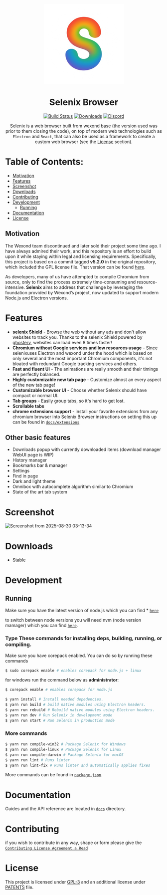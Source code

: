 <p align="center">
  <a href="https://syratechnologies.github.io"><img src="static/icons/icon.png" width="256"></a>
</p>

<div align="center">
  <h1>Selenix Browser</h1>

[![Build Status](https://github.com/s3nix-sys/selenix-Browser/actions/workflows/build.yml/badge.svg)](https://github.com/s3nix-sys/selenix-Browser/actions)
[![Downloads](https://img.shields.io/github/downloads/s3nix-sys/selenix-Browser/total.svg?style=flat-square)](https://syratechnologies.github.io)
[![Discord](https://discordapp.com/api/guilds/1402495455077732422/widget.png?style=shield)](https://discord.gg/x6BKcWM4pf)

Selenix is a web browser built from wexond base (the version used was prior to them closing the code), on top of modern web technologies such as `Electron` and `React`, that can also be used as a framework to create a custom web browser (see the [License](#license) section).

</div>

# Table of Contents:
- [Motivation](#motivation)
- [Features](#features)
- [Screenshot](#screenshot)
- [Downloads](#downloads)
- [Contributing](#contributing)
- [Development](#development)
  - [Running](#running)
- [Documentation](#documentation)
- [License](#license)

## Motivation

The Wexond team discontinued and later sold their project some time ago. I have always admired their work, and this repository is an effort to build upon it while staying within legal and licensing requirements. Specifically, this project is based on a commit tagged **v5.2.0** in the original repository, which included the GPL license file. That version can be found [here](https://github.com/wexond/browser-base/tree/v5.2.0).  

As developers, many of us have attempted to compile Chromium from source, only to find the process extremely time-consuming and resource-intensive. **Selenix** aims to address that challenge by leveraging the foundation provided by Wexond’s project, now updated to support modern Node.js and Electron versions.  

# Features

- **selenix Shield** - Browse the web without any ads and don't allow websites to track you. Thanks to the selenix Shield powered by [ghostery](https://github.com/ghostery/adblocker), websites can load even 8 times faster!
- **Chromium without Google services and low resources usage** - Since selenixuses Electron and wexond under the hood which is based on only several and the most important Chromium components, it's not bloated with redundant Google tracking services and others.
- **Fast and fluent UI** - The animations are really smooth and their timings are perfectly balanced.
- **Highly customizable new tab page** - Customize almost an every aspect of the new tab page!
- **Customizable browser UI** - Choose whether Selenix should have compact or normal UI.
- **Tab groups** - Easily group tabs, so it's hard to get lost.
- **Scrollable tabs**
- **chrome extensions support** - install your favorite extensions from any chromium browser into Selenix Browser instructions on setting this up can be found in [`docs/extensions`](docs/extensions.md)


## Other basic features

- Downloads popup with currently downloaded items (download manager WebUI page is WIP)
- History manager
- Bookmarks bar & manager
- Settings
- Find in page
- Dark and light theme
- Omnibox with autocomplete algorithm similar to Chromium
- State of the art tab system

# Screenshot

<img width="1125" height="896" alt="Screenshot from 2025-08-30 03-13-34" src="https://github.com/user-attachments/assets/9d782dc4-b117-48dd-8959-1ed7480e619e" />


# Downloads
- [Stable](https://github.com/s3nix-sy/Selenix-Browser/releases)

# Development

## Running

Make sure you have the latest version of node.js which you can find * [`here`](https://nodejs.org/en/)

to switch between node versions you will need nvm (node version mamager) which you can find [`here`](https://github.com/nvm-sh/nvm/releases).


### Type These commands for installing deps, building, running, or compiling.

Make sure you have corepack enabled. You can do so by running these commands

```bash
$ sudo corepack enable # enables corepack for node.js + linux
```

for windows run the command below as **administrator**:

```bash
$ corepack enable # enables corepack for node.js
```

```bash
$ yarn install # Install needed depedencies.
$ yarn run build # build native modules using Electron headers.
$ yarn run rebuild # Rebuild native modules using Electron headers.
$ yarn run dev # Run Selenix in development mode
$ yarn run start # Run Selenix in production mode
```

### More commands

```bash
$ yarn run compile-win32 # Package Selenix for Windows
$ yarn run compile-linux # Package Selenix for Linux
$ yarn run compile-darwin # Package Selenix for macOS
$ yarn run lint # Runs linter
$ yarn run lint-fix # Runs linter and automatically applies fixes
```

More commands can be found in [`package.json`](package.json).

# Documentation

Guides and the API reference are located in [`docs`](docs) directory.

# Contributing

if you wish to contribute in any way, shape or form please give the [`Contributing License Agreement a Read`](CONTRIBUTING.md)


# License

This project is licensed under [GPL-3](LICENSE) and an additional license under [PATENTS](PATENTS) file.
